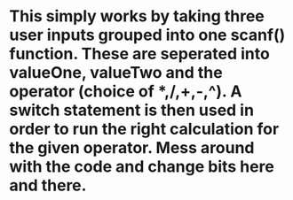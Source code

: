 # This simply works by taking three user inputs grouped into one scanf() function. These are seperated into valueOne, valueTwo and the operator (choice of *,/,+,-,^). A switch statement is then used in order to run the right calculation for the given operator. Mess around with the code and change bits here and there.
